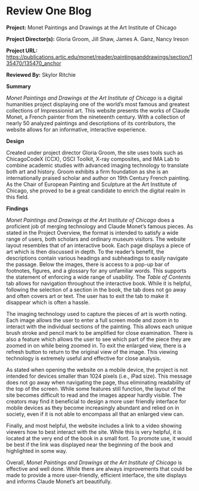 # Review One Blog

**Project:**
Monet Paintings and Drawings at the Art Institute of Chicago

**Project Director(s):**
Gloria Groom, Jill Shaw, James A. Ganz, Nancy Ireson

**Project URL:**
https://publications.artic.edu/monet/reader/paintingsanddrawings/section/135470/135470_anchor

**Reviewed By:**
Skylor Ritchie

**Summary**

_Monet Paintings and Drawings at the Art Institute of Chicago_ is a digital humanities project displaying one of the world’s most famous and greatest collections of Impressionist art. This website presents the works of Claude Monet, a French painter from the nineteenth century. With a collection of nearly 50 analyzed paintings and descriptions of its contributors, the website allows for an informative, interactive experience. 

**Design**

Created under project director Gloria Groom, the site uses tools such as ChicagoCodeX (CCX), OSCI Toolkit, X-ray composites, and IMA Lab to combine academic studies with advanced imaging technology to translate both art and history. Groom exhibits a firm foundation as she is an internationally praised scholar and author on 19th Century French painting. As the Chair of European Painting and Sculpture at the Art Institute of Chicago, she proved to be a great candidate to enrich the digital realm in this field.

**Findings**

_Monet Paintings and Drawings at the Art Institute of Chicago_ does a proficient job of merging technology and Claude Monet’s famous pieces. As stated in the Project Overview, the format is intended to satisfy a wide range of users, both scholars and ordinary museum visitors. The website layout resembles that of an interactive book. Each page displays a piece of art which is then discussed in depth. To the reader’s benefit, the descriptions contain various headings and subheadings to easily navigate the passage. Below the images, there is access to a pop-up bar of footnotes, figures, and a glossary for any unfamiliar words. This supports the statement of enforcing a wide range of usability. The _Table of Contents_ tab allows for navigation throughout the interactive book. While it is helpful, following the selection of a section in the book, the tab does not go away and often covers art or text. The user has to exit the tab to make it disappear which is often a hassle.

The imaging technology used to capture the pieces of art is worth noting. Each image allows the user to enter a full screen mode and zoom in to interact with the individual sections of the painting. This allows each unique brush stroke and pencil mark to be amplified for close examination. There is also a feature which allows the user to see which part of the piece they are zoomed in on while being zoomed in. To exit the enlarged view, there is a refresh button to return to the original view of the image. This viewing technology is extremely useful and effective for close analysis.

As stated when opening the website on a mobile device, the project is not intended for devices smaller than 1024 pixels (i.e., iPad size). This message does not go away when navigating the page, thus eliminating readability of the top of the screen. While some features still function, the layout of the site becomes difficult to read and the images appear hardly visible. The creators may find it beneficial to design a more user friendly interface for mobile devices as they become increasingly abundant and relied on in society, even if it is not able to encompass all that an enlarged view can.

Finally, and most helpful, the website includes a link to a video showing viewers how to best interact with the site. While this is very helpful, it is located at the very end of the book in a small font. To promote use, it would be best if the link was displayed near the beginning of the book and highlighted in some way.

Overall, _Monet Paintings and Drawings at the Art Institute of Chicago_ is effective and well done. While there are always improvements that could be made to provide a more user-friendly, efficient interface, the site displays and informs Claude Monet’s art beautifully.
